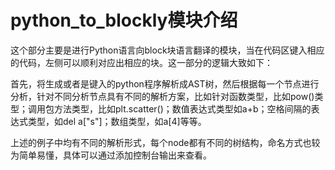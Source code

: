 # python_to_blockly模块介绍

这个部分主要是进行Python语言向block块语言翻译的模块，当在代码区键入相应的代码，左侧可以顺利对应出相应的块。这一部分的逻辑大致如下：

首先，将生成或者是键入的python程序解析成AST树，然后根据每一个节点进行分析，针对不同分析节点具有不同的解析方案，比如针对函数类型，比如pow()类型；调用包方法类型，比如plt.scatter()；数值表达式类型如a+b；空格间隔的表达式类型，如del a["s"]；数组类型，如a[4]等等。

上述的例子中均有不同的解析形式，每个node都有不同的树结构，命名方式也较为简单易懂，具体可以通过添加控制台输出来查看。

 